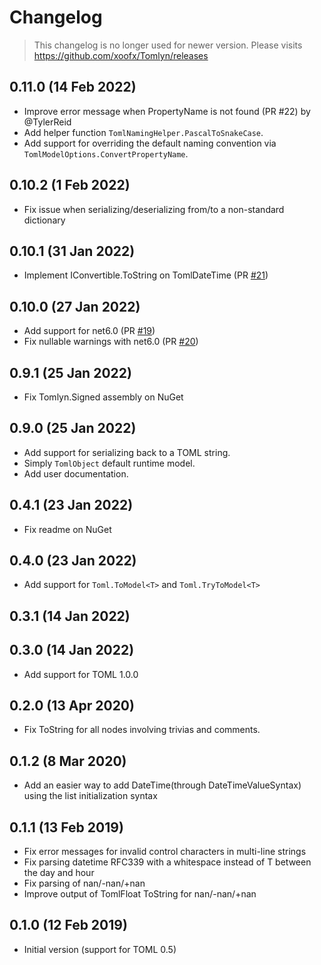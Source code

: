 # Changelog

> This changelog is no longer used for newer version. Please visits https://github.com/xoofx/Tomlyn/releases

## 0.11.0 (14 Feb 2022)
- Improve error message when PropertyName is not found (PR #22) by @TylerReid
- Add helper function `TomlNamingHelper.PascalToSnakeCase`.
- Add support for overriding the default naming convention via `TomlModelOptions.ConvertPropertyName`.

## 0.10.2 (1 Feb 2022)
- Fix issue when serializing/deserializing from/to a non-standard dictionary

## 0.10.1 (31 Jan 2022)
- Implement IConvertible.ToString on TomlDateTime (PR [#21](https://github.com/xoofx/Tomlyn/pull/21))

## 0.10.0 (27 Jan 2022)
- Add support for net6.0 (PR [#19](https://github.com/xoofx/Tomlyn/pull/19))
- Fix nullable warnings with net6.0 (PR [#20](https://github.com/xoofx/Tomlyn/pull/20))

## 0.9.1 (25 Jan 2022)
- Fix Tomlyn.Signed assembly on NuGet

## 0.9.0 (25 Jan 2022)
- Add support for serializing back to a TOML string.
- Simply `TomlObject` default runtime model.
- Add user documentation.

## 0.4.1 (23 Jan 2022)
- Fix readme on NuGet

## 0.4.0 (23 Jan 2022)
- Add support for `Toml.ToModel<T>` and `Toml.TryToModel<T>`

## 0.3.1 (14 Jan 2022)
## 0.3.0 (14 Jan 2022)
- Add support for TOML 1.0.0

## 0.2.0 (13 Apr 2020)
- Fix ToString for all nodes involving trivias and comments.

## 0.1.2 (8 Mar 2020)
- Add an easier way to add DateTime(through DateTimeValueSyntax) using the list initialization syntax

## 0.1.1 (13 Feb 2019)

- Fix error messages for invalid control characters in multi-line strings
- Fix parsing datetime RFC339 with a whitespace instead of T between the day and hour
- Fix parsing of nan/-nan/+nan
- Improve output of TomlFloat ToString for nan/-nan/+nan

## 0.1.0 (12 Feb 2019)

- Initial version (support for TOML 0.5)
